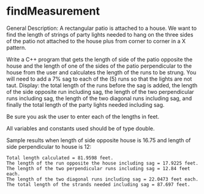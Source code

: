 # findMeasurement
General Description:
A rectangular patio is attached to a house. We want to find the length of strings of party lights needed to hang on the three sides of the patio not attached to the house plus from corner to corner in a X pattern.

Write a C++ program that gets the length of side of the patio opposite the house and the length of one of the sides of the patio perpendicular to the house from the user and calculates the length of the runs to be strung. You will need to add a 7% sag to each of the (5) runs so that the lights are not taut. Display: the total length of the runs before the sag is added, the length of the side opposite run including sag, the length of the two perpendicular runs including sag, the length of the two diagonal runs including sag, and finally the total length of the party lights needed including sag.

Be sure you ask the user to enter each of the lengths in feet.

All variables and constants used should be of type double.

Sample results when length of side opposite house is 16.75 and length of side perpendicular to house is 12:
```
Total length calculated = 81.9598 feet.
The length of the run opposite the house including sag = 17.9225 feet.
The length of the two perpendicular runs including sag = 12.84 feet each.
The length of the two diagonal runs including sag = 22.0473 feet each.
The total length of the strands needed including sag = 87.697 feet.
